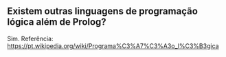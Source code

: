 ## Existem outras linguagens de programação lógica além de Prolog?

Sim. Referência: https://pt.wikipedia.org/wiki/Programa%C3%A7%C3%A3o_l%C3%B3gica
